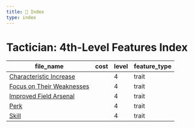 ```yaml
---
title: 📑 Index
type: index
---
```


# Tactician: 4th-Level Features Index

| file_name                                                       | cost | level | feature_type |
| --------------------------------------------------------------- | ---- | ----- | ------------ |
| [Characteristic Increase](../Characteristic%20Increase)         |      | 4     | trait        |
| [Focus on Their Weaknesses](../Focus%20on%20Their%20Weaknesses) |      | 4     | trait        |
| [Improved Field Arsenal](../Improved%20Field%20Arsenal)         |      | 4     | trait        |
| [Perk](../Perk)                                                 |      | 4     | trait        |
| [Skill](../Skill)                                               |      | 4     | trait        |
